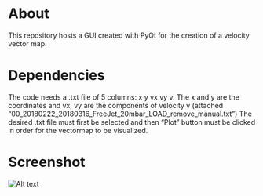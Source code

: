 # About
This repository hosts a GUI created with PyQt  for the creation of a velocity vector map.

# Dependencies
The code needs a .txt file of 5 columns: x y vx vy v. The x and y are the coordinates and vx, vy are the components of velocity v (attached “00_20180222_20180316_FreeJet_20mbar_LOAD_remove_manual.txt”)
The desired .txt file must first be selected and then “Plot” button must be clicked in order for the vectormap to be visualized.

# Screenshot
![Alt text](https://ibb.co/9WDMnPk)



